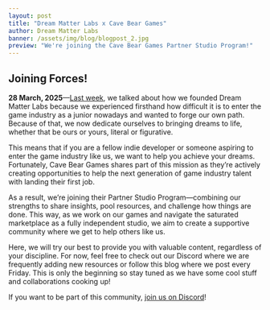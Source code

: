 ```yaml
---
layout: post
title: "Dream Matter Labs x Cave Bear Games"
author: Dream Matter Labs
banner: /assets/img/blog/blogpost_2.jpg
preview: "We're joining the Cave Bear Games Partner Studio Program!"
---
```

<h2 class="post-h2">Joining Forces!</h2>

**28 March, 2025**—<a class="post-link" href="/2025/03/21/dream-matter-labs-introduction/">Last week</a>, we talked about how we founded Dream Matter Labs because we experienced firsthand how difficult it is to enter the game industry as a junior nowadays and wanted to forge our own path. Because of that, we now dedicate ourselves to bringing dreams to life, whether that be ours or yours, literal or figurative. 

This means that if you are a fellow indie developer or someone aspiring to enter the game industry like us, we want to help you achieve your dreams. Fortunately, Cave Bear Games shares part of this mission as they’re actively creating opportunities to help the next generation of game industry talent with landing their first job.

As a result, we’re joining their Partner Studio Program—combining our strengths to share insights, pool resources, and challenge how things are done. This way, as we work on our games and navigate the saturated marketplace as a fully independent studio, we aim to create a supportive community where we get to help others like us.

Here, we will try our best to provide you with valuable content, regardless of your discipline. For now, feel free to check out our Discord where we are frequently adding new resources or follow this blog where we post every Friday. This is only the beginning so stay tuned as we have some cool stuff and collaborations cooking up!

If you want to be part of this community, <a class="post-link" href="https://discord.gg/XAYvJhkkqE">join us on Discord</a>!